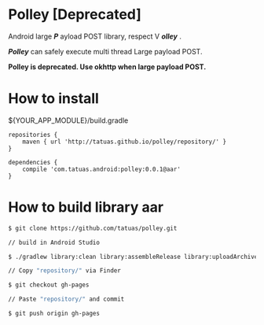 # Polley [Deprecated]

Android large ***P*** ayload POST library, respect V ***olley*** .

***Polley*** can safely execute multi thread Large payload POST.

**Polley is deprecated. Use okhttp when large payload POST.**

# How to install

${YOUR_APP_MODULE}/build.gradle
```
repositories {
    maven { url 'http://tatuas.github.io/polley/repository/' }
}

dependencies {
    compile 'com.tatuas.android:polley:0.0.1@aar'
}
```

# How to build library aar

```bash
$ git clone https://github.com/tatuas/polley.git

// build in Android Studio

$ ./gradlew library:clean library:assembleRelease library:uploadArchives

// Copy "repository/" via Finder

$ git checkout gh-pages

// Paste "repository/" and commit

$ git push origin gh-pages
```
